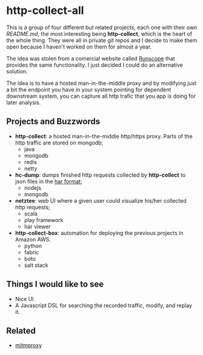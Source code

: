 # http-collect-all

This is a group of four different but related projects, each one with their own *README.md*, the most interesting being **http-collect**, which is the heart of the whole thing. They were all in private git repos and I decide to make them open because I haven't worked on them for almost a year.

The idea was stolen from a comercial website called [Runscope](https://www.runscope.com/) that provides the same functionality. I just decided I could do an alternative solution.

The idea is to have a hosted man-in-the-middle proxy and by modifying just a bit the endpoint you have in your system pointing for dependent downstream system, you can capture all http trafic that you app is doing for later analysis.

## Projects and Buzzwords

* **http-collect**: a hosted man-in-the-middle http/https proxy. Parts of the http traffic are stored on mongodb;
  * java
  * mongodb
  * redis
  * netty
* **hc-dump**: dumps finished http requests collected by **http-collect** to json files in the [har format](http://www.softwareishard.com/blog/har-12-spec/);
  * nodejs
  * mongodb
* **netztee**: web UI where a given user could visualize his/her collected http requests;
  * scala
  * play framework
  * har viewer
* **http-collect-box**: automation for deploying the previous projects in Amazon AWS.
  * python
  * fabric
  * boto
  * salt stack


## Things I would like to see

* Nice UI
* A Javascript DSL for searching the recorded traffic, modify, and replay it.


## Related

* [mitmproxy](http://mitmproxy.org/)
